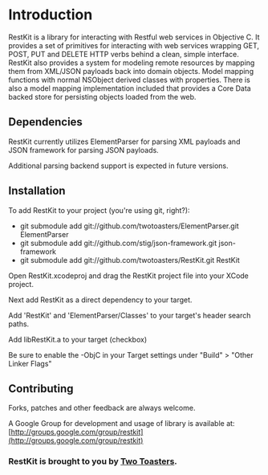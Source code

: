 Introduction
=========================

RestKit is a library for interacting with Restful web services in Objective C. It provides a set of primitives for interacting with web services wrapping GET, POST, PUT and DELETE HTTP verbs behind a clean, simple interface. RestKit also provides a system for modeling remote resources by mapping them from XML/JSON payloads back into domain objects. Model mapping functions with normal NSObject derived classes with properties. There is also a model mapping implementation included that provides a Core Data backed store for persisting objects loaded from the web.

Dependencies
-------------------------

RestKit currently utilizes ElementParser for parsing XML payloads and JSON framework for parsing JSON payloads.

Additional parsing backend support is expected in future versions.

Installation
-------------------------

To add RestKit to your project (you're using git, right?):

* git submodule add git://github.com/twotoasters/ElementParser.git ElementParser
* git submodule add git://github.com/stig/json-framework.git json-framework
* git submodule add git://github.com/twotoasters/RestKit.git RestKit

Open RestKit.xcodeproj and drag the RestKit project file into your XCode project.

Next add RestKit as a direct dependency to your target.

Add 'RestKit' and 'ElementParser/Classes' to your target's header search paths.

Add libRestKit.a to your target (checkbox)

Be sure to enable the -ObjC in your Target settings under "Build" > "Other Linker Flags"

Contributing
-------------------------

Forks, patches and other feedback are always welcome. 

A Google Group for development and usage of library is available at: [http://groups.google.com/group/restkit](http://groups.google.com/group/restkit)

### RestKit is brought to you by [Two Toasters](http://www.twotoasters.com/). ###
